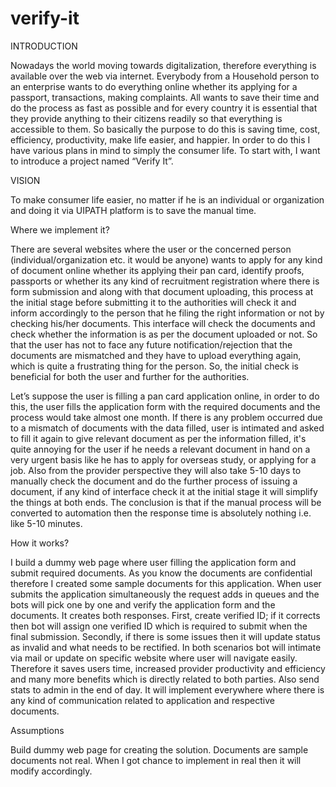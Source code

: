 # verify-it

INTRODUCTION

Nowadays the world moving towards digitalization, therefore everything is available over the web via internet. Everybody from a Household person to an enterprise wants to do everything online whether its applying for a passport, transactions, making complaints. All wants to save their time and do the process as fast as possible and for every country it is essential that they provide anything to their citizens readily so that everything is accessible to them. So basically the purpose to do this is saving time, cost, efficiency, productivity, make life easier, and happier. 
In order to do this I have various plans in mind to simply the consumer life.
To start with, I want to introduce a project named “Verify It”.

VISION

To make consumer life easier, no matter if he is an individual or organization and doing it via UIPATH platform is to save the manual time.
 
Where we implement it?

There are several websites where the user or the concerned person (individual/organization etc. it would be anyone) wants to apply for any kind of document online whether its applying their pan card, identify proofs, passports or whether its any kind of recruitment registration where there is form submission and along with that document uploading, this process at the initial stage before submitting it to the authorities will check it and inform accordingly to the person that he filing the right information or not by checking his/her documents. This interface will check the documents and check whether the information is as per the document uploaded or not. So that the user has not to face any future notification/rejection that the documents are mismatched and they have to upload everything again, which is quite a frustrating thing for the person. So, the initial check is beneficial for both the user and further for the authorities. 

Let’s suppose the user is filling a pan card application online, in order to do this, the user fills the application form with the required documents and the process would take almost one month. If there is any problem occurred due to a mismatch of documents with the data filled, user is intimated and asked to fill it again to give relevant document as per the information filled, it's quite annoying for the user if he needs a relevant document in hand on a very urgent basis like he has to apply for overseas study, or applying for a job.
Also from the provider perspective they will also take 5-10 days to manually check the document and do the further process of issuing a document, if any kind of interface check it at the initial stage it will simplify the things at both ends. 
The conclusion is that if the manual process will be converted to automation then the response time is absolutely nothing i.e. like 5-10 minutes.
 
How it works?

I build a dummy web page where user filling the application form and submit required documents. As you know the documents are confidential therefore I created some sample documents for this application. When user submits the application simultaneously the request adds in queues and the bots will pick one by one and verify the application form and the documents. It creates both responses. First, create verified ID; if it corrects then bot will assign one verified ID which is required to submit when the final submission. Secondly, if there is some issues then it will update status as invalid and what needs to be rectified. In both scenarios bot will intimate via mail or update on specific website where user will navigate easily. Therefore it saves users time, increased provider productivity and efficiency and many more benefits which is directly related to both parties. Also send stats to admin in the end of day.
It will implement everywhere where there is any kind of communication related to application and respective documents.
 
Assumptions

Build dummy web page for creating the solution.
Documents are sample documents not real.
When I got chance to implement in real then it will modify accordingly.